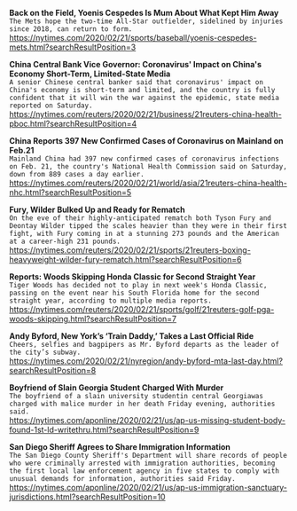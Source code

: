 **Back on the Field, Yoenis Cespedes Is Mum About What Kept Him Away**\
`The Mets hope the two-time All-Star outfielder, sidelined by injuries since 2018, can return to form.`\
https://nytimes.com/2020/02/21/sports/baseball/yoenis-cespedes-mets.html?searchResultPosition=3

**China Central Bank Vice Governor: Coronavirus' Impact on China's Economy Short-Term, Limited-State Media**\
`A senior Chinese central banker said that coronavirus' impact on China's economy is short-term and limited, and the country is fully confident that it will win the war against the epidemic, state media reported on Saturday.`\
https://nytimes.com/reuters/2020/02/21/business/21reuters-china-health-pboc.html?searchResultPosition=4

**China Reports 397 New Confirmed Cases of Coronavirus on Mainland on Feb.21**\
`Mainland China had 397 new confirmed cases of coronavirus infections on Feb. 21, the country's National Health Commission said on Saturday, down from 889 cases a day earlier. `\
https://nytimes.com/reuters/2020/02/21/world/asia/21reuters-china-health-nhc.html?searchResultPosition=5

**Fury, Wilder Bulked Up and Ready for Rematch**\
`On the eve of their highly-anticipated rematch both Tyson Fury and Deontay Wilder tipped the scales heavier than they were in their first fight, with Fury coming in at a stunning 273 pounds and the American at a career-high 231 pounds.`\
https://nytimes.com/reuters/2020/02/21/sports/21reuters-boxing-heavyweight-wilder-fury-rematch.html?searchResultPosition=6

**Reports: Woods Skipping Honda Classic for Second Straight Year**\
`Tiger Woods has decided not to play in next week's Honda Classic, passing on the event near his South Florida home for the second straight year, according to multiple media reports.`\
https://nytimes.com/reuters/2020/02/21/sports/golf/21reuters-golf-pga-woods-skipping.html?searchResultPosition=7

**Andy Byford, New York’s ‘Train Daddy,’ Takes a Last Official Ride**\
`Cheers, selfies and bagpipers as Mr. Byford departs as the leader of the city’s subway.`\
https://nytimes.com/2020/02/21/nyregion/andy-byford-mta-last-day.html?searchResultPosition=8

**Boyfriend of Slain Georgia Student Charged With Murder**\
`The boyfriend of a slain university studentin central Georgiawas charged with malice murder in her death Friday evening, authorities said.`\
https://nytimes.com/aponline/2020/02/21/us/ap-us-missing-student-body-found-1st-ld-writethru.html?searchResultPosition=9

**San Diego Sheriff Agrees to Share Immigration Information**\
`The San Diego County Sheriff's Department will share records of people who were criminally arrested with immigration authorities, becoming the first local law enforcement agency in five states to comply with unusual demands for information, authorities said Friday.`\
https://nytimes.com/aponline/2020/02/21/us/ap-us-immigration-sanctuary-jurisdictions.html?searchResultPosition=10

